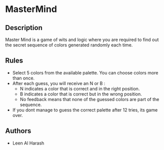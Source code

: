 # MasterMind

## Description
Master Mind is a game of wits and logic where you are required to find out the secret sequence of colors generated randomly each time.

## Rules
- Select 5 colors from the available palette. You can choose colors more than once.
- After each guess, you will receive an N or B :
    - N indicates a color that is correct and in the right position.
    - B indicates a color that is correct but in the wrong position.
    - No feedback means that none of the guessed colors are part of the sequence.
- If you dont manage to guess the correct palette after 12 tries, its game over.

## Authors
- Leen Al Harash
